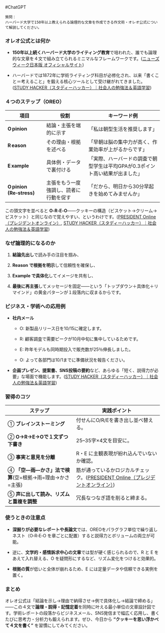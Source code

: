 #ChatGPT 

```
質問：
ハーバード大学で150年以上教えられる論理的な文章を作成できる作文術・オレオ公式について解説してください。
```

### オレオ公式とは何か

- **150年以上続くハーバード大学のライティング教育**で培われた、誰でも論理的な文章を４文で組み立てられるミニマルなフレームワークです。([ニューズウィーク日本版 オフィシャルサイト](https://www.newsweekjapan.jp/stories/business/2024/04/150-11.php "ハーバード大学で150年以上教えられる作文術「オレオ公式」とは？...順番に当てはめるだけで論理的な文章に｜ニューズウィーク日本版 オフィシャルサイト"))
    
- ハーバードでは1872年に学術ライティング科目が必修化され、以来「書くこと＝考えること」を鍛える核心ツールとして受け継がれてきました。([STUDY HACKER（スタディーハッカー）｜社会人の勉強法＆英語学習](https://studyhacker.net/oreo "AI時代に求められる「論理力」――ハーバード大『オレオ公式』で鍛える思考と文章の力 - STUDY HACKER（スタディーハッカー）｜社会人の勉強法＆英語学習"))
    

### ４つのステップ（OREO）

|項目|役割|キーワード例|
|---|---|---|
|**O pinion**|結論・主張を端的に示す|「私は朝型生活を推奨します」|
|**R eason**|その理由・根拠を述べる|「早朝は脳の集中力が高く、作業効率が上がるからです」|
|**E xample**|具体例・データで裏付ける|「実際、ハーバードの調査で朝型学生は平均GPAが0.3ポイント高い結果が出ました」|
|**O pinion (Re‑stress)**|主張をもう一度強調し、読者に行動を促す|「だから、明日から30分早起きを始めてみませんか」|

この頭文字を並べると **O‑R‑E‑O**――クッキーの構造（ビスケット→クリーム→ビスケット）と同じなので覚えやすい、というわけです。([PRESIDENT Online（プレジデントオンライン）](https://president.jp/articles/-/79778?page=2 "当てはめるだけで小学生でもロジカルな文章が書ける…ハーバード大で教えられている｢オレオ公式｣のすごさ 1日10分書く習慣が頭脳を鍛える (2ページ目) | PRESIDENT Online（プレジデントオンライン）"), [STUDY HACKER（スタディーハッカー）｜社会人の勉強法＆英語学習](https://studyhacker.net/oreo "AI時代に求められる「論理力」――ハーバード大『オレオ公式』で鍛える思考と文章の力 - STUDY HACKER（スタディーハッカー）｜社会人の勉強法＆英語学習"))

### なぜ論理的になるのか

1. **結論先出し**で読み手の注目を掴み、
    
2. **Reason で根拠を明示**して信頼性を確保し、
    
3. **Example で具体化**してイメージを共有し、
    
4. **最後に再主張**してメッセージを固定――という「トップダウン＋具体化＋リマインド」の黄金パターンが１段落内に収まるからです。
    

### ビジネス・学術への応用例

- **社内メール**
    
    - O: 新製品リリース日を10/15に確定します。
        
    - R: 顧客調査で需要ピークが10月中旬に集中しているためです。
        
    - E: 昨年モデルも同時期投入で販売数が25％伸長しました。
        
    - O: よって各部門は10/1までに準備状況を報告ください。
        
- **企画プレゼン、提案書、SNS投稿の要約**など、あらゆる「短く、説得力が必要」な場面で機能します。([STUDY HACKER（スタディーハッカー）｜社会人の勉強法＆英語学習](https://studyhacker.net/oreo "AI時代に求められる「論理力」――ハーバード大『オレオ公式』で鍛える思考と文章の力 - STUDY HACKER（スタディーハッカー）｜社会人の勉強法＆英語学習"))
    

### 習得のコツ

|ステップ|実践ポイント|
|---|---|
|① **ブレインストーミング**|付せんにO/R/Eを書き出し並べ替える。|
|② **O→R→E→Oで１文ずつ下書き**|25–35字×4文を目安に。|
|③ **事実と意見を分離**|R・E に主観表現が紛れ込んでいないか確認。|
|④ **「空―雨―かさ」法で検算**(空=根拠→雨=理由→かさ=主張)|筋が通っているかロジカルチェック。([PRESIDENT Online（プレジデントオンライン）](https://president.jp/articles/-/79778?page=3 "当てはめるだけで小学生でもロジカルな文章が書ける…ハーバード大で教えられている｢オレオ公式｣のすごさ 1日10分書く習慣が頭脳を鍛える (3ページ目) \| PRESIDENT Online（プレジデントオンライン）"))|
|⑤ **声に出して読み、リズムと重複を調整**|冗長なつなぎ語を削ると締まる。|

### 使うときの注意点

- **深掘りが必要なレポートや長論文**では、OREOをパラグラフ単位で繰り返しネスト（O‑R‑E‑O を章ごとに配置）すると説得力とボリュームの両立が可能。
    
- 逆に、**文学的・感情訴求中心の文章**では型が硬く感じられるので、R と E をあえて入れ替える、O を疑問形にするなど、リズム変化をつけると効果的。
    
- **根拠の質**が低いと全体が崩れるため、E には定量データや信頼できる実例を置く。
    

### まとめ

オレオ公式は「結論を示し→理由で納得させ→例で具体化し→結論で締める」――この４文で**論理・説得・記憶定着**を同時に叶える最小単位の文章設計図です。学術レポートの段落からビジネスメール、SNS発信まで幅広く応用し、書くたびに思考力・分析力も鍛えられます。ぜひ、今日から **“クッキーを思い浮かべて４文を書く”** を習慣にしてみてください。